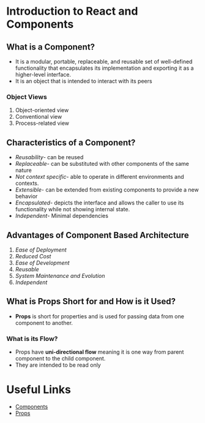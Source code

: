 # Introduction to React and Components

## What is a Component?

- It is a modular, portable, replaceable, and reusable set of well-defined functionality that encapsulates its implementation and exporting it as a higher-level interface.
- It is an object that is intended to interact with its peers

### Object Views

1. Object-oriented view
2. Conventional view
3. Process-related view

## Characteristics of a Component?

- *Reusability*- can be reused
- *Replaceable*- can be substituted with other components of the same nature
- *Not context specific*- able to operate in different environments and contexts.
- *Extensible*- can be extended from existing components to provide a new behavior
- *Encapsulated*- depicts the interface and allows the caller to use its functionality while not showing internal state.
- *Independent*- Minimal dependencies

## Advantages of Component Based Architecture

1. *Ease of Deployment*
2. *Reduced Cost*
3. *Ease of Development*
4. *Reusable*
5. *System Maintenance and Evolution*
6. *Independent*

## What is Props Short for and How is it Used?

- **Props** is short for properties and is used for passing data from one component to another.

### What is its Flow?

- Props have **uni-directional flow** meaning it is one way from parent component to the child component.
- They are intended to be read only

# Useful Links

- [Components](https://www.tutorialspoint.com/software_architecture_design/component_based_architecture.htm)
- [Props](https://itnext.io/what-is-props-and-how-to-use-it-in-react-da307f500da0)